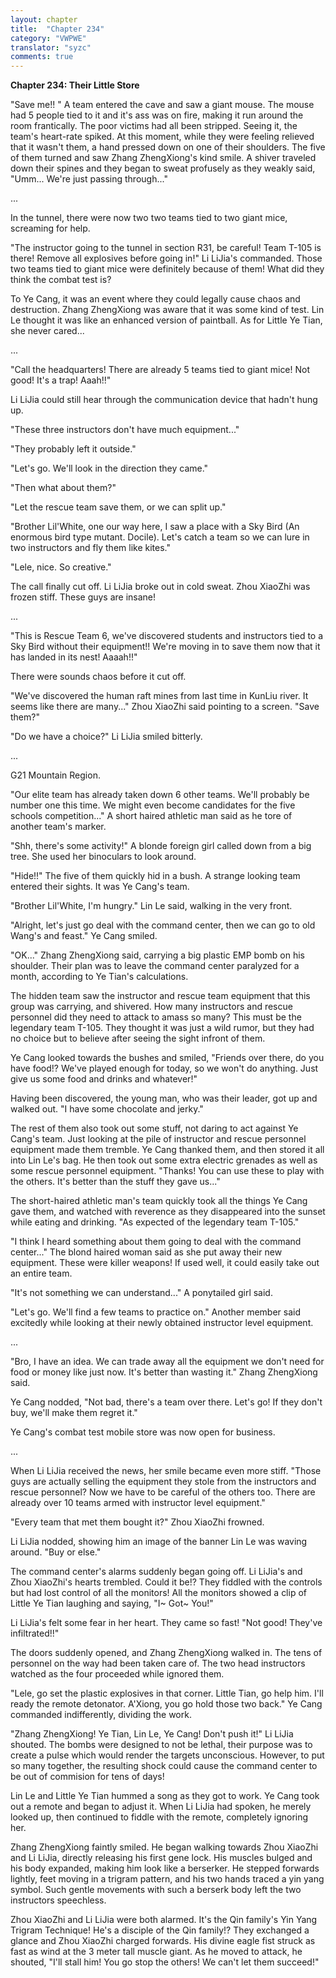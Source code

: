 ```yaml
---
layout: chapter
title:  "Chapter 234"
category: "VWPWE"
translator: "syzc"
comments: true
---
```


**Chapter 234: Their Little Store**

"Save me!! " A team entered the cave and saw a giant mouse. The mouse had 5 people tied to it and it's ass was on fire, making it run around the room frantically. The poor victims had all been stripped. Seeing it, the team's heart-rate spiked. At this moment, while they were feeling relieved that it wasn't them, a hand pressed down on one of their shoulders. The five of them turned and saw Zhang ZhengXiong's kind smile. A shiver traveled down their spines and they began to sweat profusely as they weakly said, "Umm... We're just passing through..."

...

In the tunnel, there were now two two teams tied to two giant mice, screaming for help.

"The instructor going to the tunnel in section R31, be careful! Team T-105 is there! Remove all explosives before going in!" Li LiJia's commanded. Those two teams tied to giant mice were definitely because of them! What did they think the combat test is?

To Ye Cang, it was an event where they could legally cause chaos and destruction. Zhang ZhengXiong was aware that it was some kind of test. Lin Le thought it was like an enhanced version of paintball. As for Little Ye Tian, she never cared...

...

"Call the headquarters! There are already 5 teams tied to giant mice! Not good! It's a trap! Aaah!!"

Li LiJia could still hear through the communication device that hadn't hung up.

"These three instructors don't have much equipment..."

"They probably left it outside."

"Let's go. We'll look in the direction they came."

"Then what about them?"

"Let the rescue team save them, or we can split up."

"Brother Lil'White, one our way here, I saw a place with a Sky Bird (An enormous bird type mutant. Docile). Let's catch a team so we can lure in two instructors and fly them like kites."

"Lele, nice. So creative."

The call finally cut off. Li LiJia broke out in cold sweat. Zhou XiaoZhi was frozen stiff. These guys are insane!

...

"This is Rescue Team 6, we've discovered students and instructors tied to a Sky Bird without their equipment!! We're moving in to save them now that it has landed in its nest! Aaaah!!"

There were sounds chaos before it cut off.

"We've discovered the human raft mines from last time in KunLiu river. It seems like there are many..." Zhou XiaoZhi said pointing to a screen. "Save them?"

"Do we have a choice?" Li LiJia smiled bitterly.

...

G21 Mountain Region.

"Our elite team has already taken down 6 other teams. We'll probably be number one this time. We might even become candidates for the five schools competition..." A short haired athletic man said as he tore of another team's marker.

"Shh, there's some activity!" A blonde foreign girl called down from a big tree. She used her binoculars to look around.

"Hide!!" The five of them quickly hid in a bush. A strange looking team entered their sights. It was Ye Cang's team.

"Brother Lil'White, I'm hungry." Lin Le said, walking in the very front.

"Alright, let's just go deal with the command center, then we can go to old Wang's and feast." Ye Cang smiled.

"OK..." Zhang ZhengXiong said, carrying a big plastic EMP bomb on his shoulder. Their plan was to leave the command center paralyzed for a month, according to Ye Tian's calculations.

The hidden team saw the instructor and rescue team equipment that this group was carrying, and shivered. How many instructors and rescue personnel did they need to attack to amass so many? This must be the legendary team T-105. They thought it was just a wild rumor, but they had no choice but to believe after seeing the sight infront of them.

Ye Cang looked towards the bushes and smiled, "Friends over there, do you have food!? We've played enough for today, so we won't do anything. Just give us some food and drinks and whatever!"

Having been discovered, the young man, who was their leader, got up and walked out. "I have some chocolate and jerky."

The rest of them also took out some stuff, not daring to act against Ye Cang's team. Just looking at the pile of instructor and rescue personnel equipment made them tremble. Ye Cang thanked them, and then stored it all into Lin Le's bag. He then took out some extra electric grenades as well as some rescue personnel equipment. "Thanks! You can use these to play with the others. It's better than the stuff they gave us..."

The short-haired athletic man's team quickly took all the things Ye Cang gave them, and watched with reverence as they disappeared into the sunset while eating and drinking. "As expected of the legendary team T-105."

"I think I heard something about them going to deal with the command center..." The blond haired woman said as she put away their new equipment. These were killer weapons! If used well, it could easily take out an entire team.

"It's not something we can understand..." A ponytailed girl said.

"Let's go. We'll find a few teams to practice on." Another member said excitedly while looking at their newly obtained instructor level equipment.

...

"Bro, I have an idea. We can trade away all the equipment we don't need for food or money like just now. It's better than wasting it." Zhang ZhengXiong said.

Ye Cang nodded, "Not bad, there's a team over there. Let's go! If they don't buy, we'll make them regret it."

Ye Cang's combat test mobile store was now open for business.

...

When Li LiJia received the news, her smile became even more stiff. "Those guys are actually selling the equipment they stole from the instructors and rescue personnel? Now we have to be careful of the others too. There are already over 10 teams armed with instructor level equipment."

"Every team that met them bought it?" Zhou XiaoZhi frowned.

Li LiJia nodded, showing him an image of the banner Lin Le was waving around. "Buy or else."

The command center's alarms suddenly began going off. Li LiJia's and Zhou XiaoZhi's hearts trembled. Could it be!? They fiddled with the controls but had lost control of all the monitors! All the monitors showed a clip of Little Ye Tian laughing and saying, "I~ Got~ You!"

Li LiJia's felt some fear in her heart. They came so fast! "Not good! They've infiltrated!!"

The doors suddenly opened, and Zhang ZhengXiong walked in. The tens of personnel on the way had been taken care of. The two head instructors watched as the four proceeded while ignored them.

"Lele, go set the plastic explosives in that corner. Little Tian, go help him. I'll ready the remote detonator. A'Xiong, you go hold those two back." Ye Cang commanded indifferently, dividing the work.

"Zhang ZhengXiong! Ye Tian, Lin Le, Ye Cang! Don't push it!" Li LiJia shouted. The bombs were designed to not be lethal, their purpose was to create a pulse which would render the targets unconscious. However, to put so many together, the resulting shock could cause the command center to be out of commision for tens of days!

Lin Le and Little Ye Tian hummed a song as they got to work. Ye Cang took out a remote and began to adjust it. When Li LiJia had spoken, he merely looked up, then continued to fiddle with the remote, completely ignoring her.

Zhang ZhengXiong faintly smiled. He began walking towards Zhou XiaoZhi and Li LiJia, directly releasing his first gene lock. His muscles bulged and his body expanded, making him look like a berserker. He stepped forwards lightly, feet moving in a trigram pattern, and his two hands traced a yin yang symbol. Such gentle movements with such a berserk body left the two instructors speechless.

Zhou XiaoZhi and Li LiJia were both alarmed. It's the Qin family's Yin Yang Trigram Technique! He's a disciple of the Qin family!? They exchanged a glance and Zhou XiaoZhi charged forwards. His divine eagle fist struck as fast as wind at the 3 meter tall muscle giant. As he moved to attack, he shouted, "I'll stall him! You go stop the others! We can't let them succeed!"
